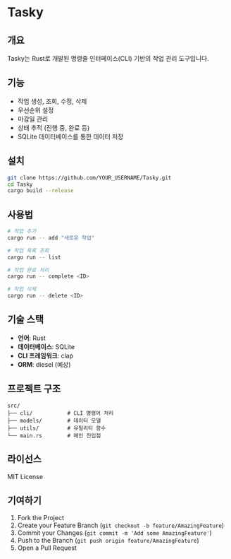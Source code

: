 # Tasky

## 개요
Tasky는 Rust로 개발된 명령줄 인터페이스(CLI) 기반의 작업 관리 도구입니다.

## 기능
- 작업 생성, 조회, 수정, 삭제
- 우선순위 설정
- 마감일 관리
- 상태 추적 (진행 중, 완료 등)
- SQLite 데이터베이스를 통한 데이터 저장

## 설치
```bash
git clone https://github.com/YOUR_USERNAME/Tasky.git
cd Tasky
cargo build --release
```

## 사용법
```bash
# 작업 추가
cargo run -- add "새로운 작업"

# 작업 목록 조회
cargo run -- list

# 작업 완료 처리
cargo run -- complete <ID>

# 작업 삭제
cargo run -- delete <ID>
```

## 기술 스택
- **언어**: Rust
- **데이터베이스**: SQLite
- **CLI 프레임워크**: clap
- **ORM**: diesel (예상)

## 프로젝트 구조
```
src/
├── cli/           # CLI 명령어 처리
├── models/        # 데이터 모델
├── utils/         # 유틸리티 함수
└── main.rs        # 메인 진입점
```

## 라이선스
MIT License

## 기여하기
1. Fork the Project
2. Create your Feature Branch (`git checkout -b feature/AmazingFeature`)
3. Commit your Changes (`git commit -m 'Add some AmazingFeature'`)
4. Push to the Branch (`git push origin feature/AmazingFeature`)
5. Open a Pull Request